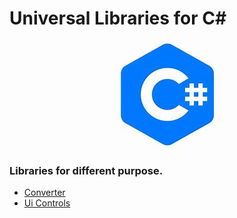 # Universal Libraries for C#

<p align="center">
 <img src="https://github.com/Dmytro-Hryshyn/Universal_Libraries_Csharp/blob/master/Image/C%23.jpg">
</p>



### Libraries for different  purpose.

- [Converter](https://github.com/Dmytro-Hryshyn/Universal_Libraries_Csharp/tree/master/Converter)
- [Ui Controls](https://github.com/Dmytro-Hryshyn/Universal_Libraries_Csharp/tree/master/Controls)

